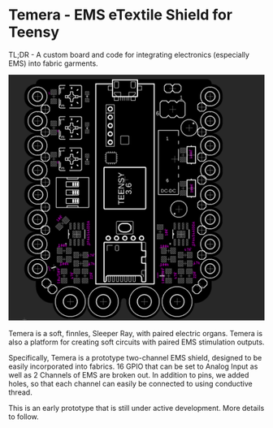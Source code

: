 # Temera - EMS eTextile Shield for Teensy

TL;DR - A custom board and code for integrating electronics (especially EMS) into fabric garments.

![](Hardware/Capture2.PNG)

Temera is a soft, finnles, Sleeper Ray, with paired electric organs. Temera is also a platform for creating soft circuits with paired EMS stimulation outputs.

Specifically, Temera is a prototype two-channel EMS shield, designed to be easily incorporated into fabrics.
16 GPIO that can be set to Analog Input as well as 2 Channels of EMS are broken out. In addition to pins, we added holes, so that each channel can easily be connected to using conductive thread. 

This is an early prototype that is still under active development. More details to follow.
